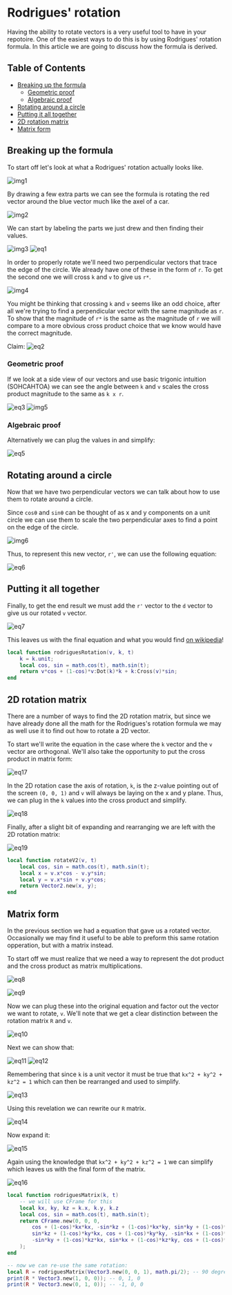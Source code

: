 # Rodrigues' rotation

Having the ability to rotate vectors is a very useful tool to have in your repotoire. One of the easiest ways to do this is by using Rodrigues' rotation formula. In this article we are going to discuss how the formula is derived.

## Table of Contents  

* [Breaking up the formula](#breaking-up-the-formula)
	* [Geometric proof](#geometric-proof)
	* [Algebraic proof](#algebraic-proof)
* [Rotating around a circle](#rotating-around-a-circle)
* [Putting it all together](#putting-it-all-together)
* [2D rotation matrix](#2d-rotation-matrix)
* [Matrix form](#matrix-form)

## Breaking up the formula

To start off let's look at what a Rodrigues' rotation actually looks like.

![img1](imgs/img1.gif)

By drawing a few extra parts we can see the formula is rotating the red vector around the blue vector much like the axel of a car.

![img2](imgs/img2.gif)

We can start by labeling the parts we just drew and then finding their values.

![img3](imgs/img3.png)
![eq1](imgs/eq1.png)

In order to properly rotate we'll need two perpendicular vectors that trace the edge of the circle. We already have one of these in the form of `r`. To get the second one we will cross `k` and `v` to give us `r*`.

![img4](imgs/img4.png)

You might be thinking that crossing `k` and `v` seems like an odd choice, after all we're trying to find a perpendicular vector with the same magnitude as `r`. To show that the magnitude of `r*` is the same as the magnitude of `r` we will compare to a more obvious cross product choice that we know would have the correct magnitude.

Claim:
![eq2](imgs/eq2.png)

### Geometric proof

If we look at a side view of our vectors and use basic trigonic intuition (SOHCAHTOA) we can see the angle between `k` and `v` scales the cross product magnitude to the same as `k x r`.

![eq3](imgs/eq3.png)
![img5](imgs/img5.png)

### Algebraic proof

Alternatively we can plug the values in and simplify:

![eq5](imgs/eq5.png)

## Rotating around a circle

Now that we have two perpendicular vectors we can talk about how to use them to rotate around a circle. 

Since `cosθ` and `sinθ` can be thought of as x and y components on a unit circle we can use them to scale the two perpendicular axes to find a point on the edge of the circle.

![img6](imgs/img6.gif)

Thus, to represent this new vector, `r'`, we can use the following equation:

![eq6](imgs/eq6.png)

## Putting it all together

Finally, to get the end result we must add the `r'` vector to the `d` vector to give us our rotated `v` vector.

![eq7](imgs/eq7.png)

This leaves us with the final equation and what you would find [on wikipedia](https://en.wikipedia.org/wiki/Rodrigues%27_rotation_formula)!

```Lua
local function rodriguesRotation(v, k, t)
	k = k.unit;
	local cos, sin = math.cos(t), math.sin(t);
	return v*cos + (1-cos)*v:Dot(k)*k + k:Cross(v)*sin;
end
```

## 2D rotation matrix

There are a number of ways to find the 2D rotation matrix, but since we have already done all the math for the Rodrigues's rotation formula we may as well use it to find out how to rotate a 2D vector.

To start we'll write the equation in the case where the `k` vector and the `v` vector are orthogonal. We'll also take the opportunity to put the cross product in matrix form:

![eq17](imgs/eq17.png)

In the 2D rotation case the axis of rotation, `k`, is the z-value pointing out of the screen `(0, 0, 1)` and `v` will always be laying on the x and y plane. Thus, we can plug in the `k` values into the cross product and simplify.

![eq18](imgs/eq18.png)

Finally, after a slight bit of expanding and rearranging we are left with the 2D rotation matrix:

![eq19](imgs/eq19.png)

```Lua
local function rotateV2(v, t)
	local cos, sin = math.cos(t), math.sin(t);
	local x = v.x*cos - v.y*sin;
	local y = v.x*sin + v.y*cos;
	return Vector2.new(x, y);
end
```

## Matrix form

In the previous section we had a equation that gave us a rotated vector. Occasionally we may find it useful to be able to preform this same rotation opperation, but with a matrix instead.

To start off we must realize that we need a way to represent the dot product and the cross product as matrix multiplications.

![eq8](imgs/eq8.png)

![eq9](imgs/eq9.png)

Now we can plug these into the original equation and factor out the vector we want to rotate, `v`. We'll note that we get a clear distinction between the rotation matrix `R` and `v`.

![eq10](imgs/eq10.png)

Next we can show that:

![eq11](imgs/eq11.png)
![eq12](imgs/eq12.png)

Remembering that since `k` is a unit vector it must be true that `kx^2 + ky^2 + kz^2 = 1` which can then be rearranged and used to simplify.

![eq13](imgs/eq13.png)

Using this revelation we can rewrite our `R` matrix.

![eq14](imgs/eq14.png)

Now expand it:

![eq15](imgs/eq15.png)

Again using the knowledge that `kx^2 + ky^2 + kz^2 = 1` we can simplify which leaves us with the final form of the matrix.

![eq16](imgs/eq16.png)

```Lua
local function rodriguesMatrix(k, t)
	-- we will use CFrame for this
	local kx, ky, kz = k.x, k.y, k.z
	local cos, sin = math.cos(t), math.sin(t);
	return CFrame.new(0, 0, 0,
		cos + (1-cos)*kx*kx, -sin*kz + (1-cos)*kx*ky, sin*ky + (1-cos)*kx*kz,
		sin*kz + (1-cos)*ky*kx, cos + (1-cos)*ky*ky, -sin*kx + (1-cos)*ky*kz,
		-sin*ky + (1-cos)*kz*kx, sin*kx + (1-cos)*kz*ky, cos + (1-cos)*kz*kz
	);
end

-- now we can re-use the same rotation:
local R = rodriguesMatrix(Vector3.new(0, 0, 1), math.pi/2); -- 90 degrees counter-clockwise around z-axis
print(R * Vector3.new(1, 0, 0)); -- 0, 1, 0
print(R * Vector3.new(0, 1, 0)); -- -1, 0, 0
```
